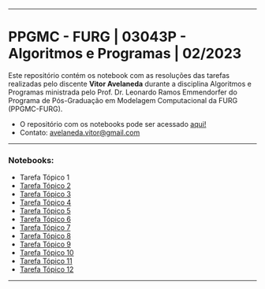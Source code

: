 ------------------------------------------------------------------------------------------------------------------
# PPGMC - FURG | 03043P - Algoritmos e Programas | 02/2023

Este repositório contém os notebook com as resoluções das tarefas realizadas pelo discente **Vitor Avelaneda** durante a disciplina Algoritmos e Programas ministrada pelo Prof. Dr. Leonardo Ramos Emmendorfer do Programa de Pós-Graduação em Modelagem Computacional da FURG (PPGMC-FURG).

* O repositório com os notebooks pode ser acessado [aqui!](https://github.com/vitoravelaneda/03043P-Algoritmos_e_Programas-PPGMC-FURG)
* Contato: avelaneda.vitor@gmail.com

------------------------------------------------------------------------------------------------------------------

### Notebooks:
* Tarefa Tópico 1
* [Tarefa Tópico 2]()
* [Tarefa Tópico 3](https://github.com/vitoravelaneda/03043P-Algoritmos_e_Programas-PPGMC-FURG/blob/main/notebooks/tarefa_topico_3.ipynb)
* [Tarefa Tópico 4](https://github.com/vitoravelaneda/03043P-Algoritmos_e_Programas-PPGMC-FURG/blob/main/notebooks/tarefa_topico_4.ipynb)
* [Tarefa Tópico 5](https://github.com/vitoravelaneda/03043P-Algoritmos_e_Programas-PPGMC-FURG/blob/main/notebooks/tarefa_topico_5.ipynb)
* [Tarefa Tópico 6](https://github.com/vitoravelaneda/03043P-Algoritmos_e_Programas-PPGMC-FURG/blob/main/notebooks/tarefa_topico_6.ipynb)
* [Tarefa Tópico 7]()
* [Tarefa Tópico 8]()
* [Tarefa Tópico 9]()
* [Tarefa Tópico 10]()
* [Tarefa Tópico 11]()
* [Tarefa Tópico 12]()

------------------------------------------------------------------------------------------------------------------

